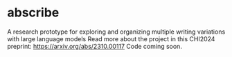 # abscribe
A research prototype for exploring and organizing multiple writing variations with large language models
Read more about the project in this CHI2024 preprint: https://arxiv.org/abs/2310.00117
Code coming soon.
